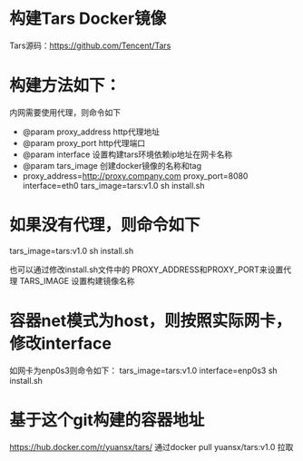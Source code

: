 # 构建Tars Docker镜像

Tars源码：https://github.com/Tencent/Tars


# 构建方法如下：
内网需要使用代理，则命令如下
- @param proxy_address http代理地址
- @param proxy_port http代理端口
- @param interface 设置构建tars环境依赖ip地址在网卡名称
- @param tars_image 创建docker镜像的名称和tag
- proxy_address=http://proxy.company.com proxy_port=8080 interface=eth0 tars_image=tars:v1.0 sh install.sh


# 如果没有代理，则命令如下
tars_image=tars:v1.0 sh install.sh


也可以通过修改install.sh文件中的
PROXY_ADDRESS和PROXY_PORT来设置代理
TARS_IMAGE 设置构建镜像名称


# 容器net模式为host，则按照实际网卡，修改interface
如网卡为enp0s3则命令如下：
tars_image=tars:v1.0 interface=enp0s3 sh install.sh


# 基于这个git构建的容器地址
https://hub.docker.com/r/yuansx/tars/
通过docker pull yuansx/tars:v1.0 拉取
